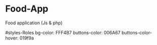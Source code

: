 # Food-App
Food application (Js &amp; php)







#styles-Roles
bg-color: FFF4B7
buttons-color: 006A67
buttons-color-hover: 019f9a
